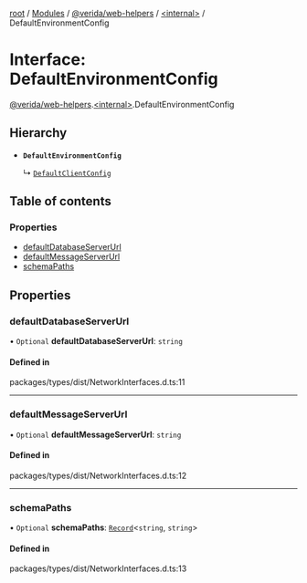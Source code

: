 [root](../README.md) / [Modules](../modules.md) / [@verida/web-helpers](../modules/verida_web_helpers.md) / [<internal\>](../modules/verida_web_helpers._internal_.md) / DefaultEnvironmentConfig

# Interface: DefaultEnvironmentConfig

[@verida/web-helpers](../modules/verida_web_helpers.md).[<internal\>](../modules/verida_web_helpers._internal_.md).DefaultEnvironmentConfig

## Hierarchy

- **`DefaultEnvironmentConfig`**

  ↳ [`DefaultClientConfig`](verida_web_helpers._internal_.DefaultClientConfig.md)

## Table of contents

### Properties

- [defaultDatabaseServerUrl](verida_web_helpers._internal_.DefaultEnvironmentConfig.md#defaultdatabaseserverurl)
- [defaultMessageServerUrl](verida_web_helpers._internal_.DefaultEnvironmentConfig.md#defaultmessageserverurl)
- [schemaPaths](verida_web_helpers._internal_.DefaultEnvironmentConfig.md#schemapaths)

## Properties

### defaultDatabaseServerUrl

• `Optional` **defaultDatabaseServerUrl**: `string`

#### Defined in

packages/types/dist/NetworkInterfaces.d.ts:11

___

### defaultMessageServerUrl

• `Optional` **defaultMessageServerUrl**: `string`

#### Defined in

packages/types/dist/NetworkInterfaces.d.ts:12

___

### schemaPaths

• `Optional` **schemaPaths**: [`Record`](../modules/verida_web_helpers._internal_.md#record)<`string`, `string`\>

#### Defined in

packages/types/dist/NetworkInterfaces.d.ts:13
